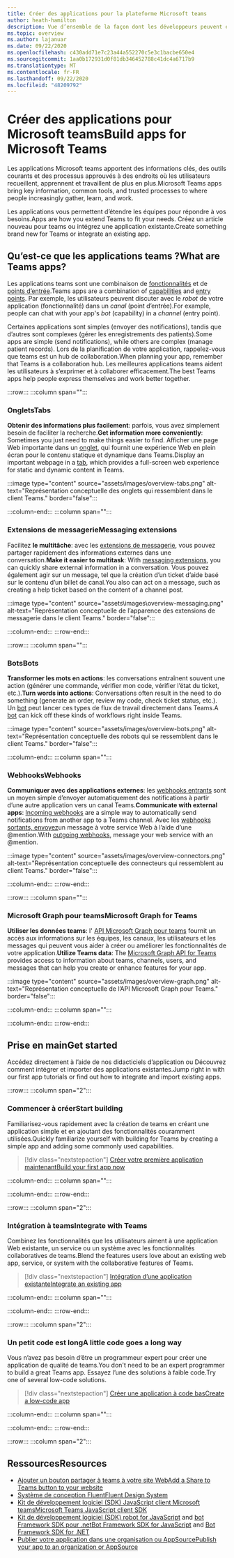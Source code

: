 ```yaml
---
title: Créer des applications pour la plateforme Microsoft teams
author: heath-hamilton
description: Vue d’ensemble de la façon dont les développeurs peuvent étendre et personnaliser les fonctionnalités de Microsoft teams avec des applications personnalisées.
ms.topic: overview
ms.author: lajanuar
ms.date: 09/22/2020
ms.openlocfilehash: c430add71e7c23a44a552270c5e3c1bacbe650e4
ms.sourcegitcommit: 1aa0b172931d0f81db346452788c41dc4a6717b9
ms.translationtype: MT
ms.contentlocale: fr-FR
ms.lasthandoff: 09/22/2020
ms.locfileid: "48209792"
---
```

# <a name="build-apps-for-microsoft-teams"></a><span data-ttu-id="ceda3-103">Créer des applications pour Microsoft teams</span><span class="sxs-lookup"><span data-stu-id="ceda3-103">Build apps for Microsoft Teams</span></span>

<span data-ttu-id="ceda3-104">Les applications Microsoft teams apportent des informations clés, des outils courants et des processus approuvés à des endroits où les utilisateurs recueillent, apprennent et travaillent de plus en plus.</span><span class="sxs-lookup"><span data-stu-id="ceda3-104">Microsoft Teams apps bring key information, common tools, and trusted processes to where people increasingly gather, learn, and work.</span></span>

<span data-ttu-id="ceda3-105">Les applications vous permettent d’étendre les équipes pour répondre à vos besoins.</span><span class="sxs-lookup"><span data-stu-id="ceda3-105">Apps are how you extend Teams to fit your needs.</span></span> <span data-ttu-id="ceda3-106">Créez un article nouveau pour teams ou intégrez une application existante.</span><span class="sxs-lookup"><span data-stu-id="ceda3-106">Create something brand new for Teams or integrate an existing app.</span></span>

## <a name="what-are-teams-apps"></a><span data-ttu-id="ceda3-107">Qu’est-ce que les applications teams ?</span><span class="sxs-lookup"><span data-stu-id="ceda3-107">What are Teams apps?</span></span>

<span data-ttu-id="ceda3-108">Les applications teams sont une combinaison de [fonctionnalités](concepts/capabilities-overview.md) et de [points d’entrée](concepts/extensibility-points.md).</span><span class="sxs-lookup"><span data-stu-id="ceda3-108">Teams apps are a combination of [capabilities](concepts/capabilities-overview.md) and [entry points](concepts/extensibility-points.md).</span></span> <span data-ttu-id="ceda3-109">Par exemple, les utilisateurs peuvent discuter avec le *robot* de votre application (fonctionnalité) dans un *canal* (point d’entrée).</span><span class="sxs-lookup"><span data-stu-id="ceda3-109">For example, people can chat with your app's *bot* (capability) in a *channel* (entry point).</span></span>

<span data-ttu-id="ceda3-110">Certaines applications sont simples (envoyer des notifications), tandis que d’autres sont complexes (gérer les enregistrements des patients).</span><span class="sxs-lookup"><span data-stu-id="ceda3-110">Some apps are simple (send notifications), while others are complex (manage patient records).</span></span> <span data-ttu-id="ceda3-111">Lors de la planification de votre application, rappelez-vous que teams est un hub de collaboration.</span><span class="sxs-lookup"><span data-stu-id="ceda3-111">When planning your app, remember that Teams is a collaboration hub.</span></span> <span data-ttu-id="ceda3-112">Les meilleures applications teams aident les utilisateurs à s’exprimer et à collaborer efficacement.</span><span class="sxs-lookup"><span data-stu-id="ceda3-112">The best Teams apps help people express themselves and work better together.</span></span>

:::row:::
   :::column span="":::

### <a name="tabs"></a><span data-ttu-id="ceda3-113">Onglets</span><span class="sxs-lookup"><span data-stu-id="ceda3-113">Tabs</span></span>

<span data-ttu-id="ceda3-114">**Obtenir des informations plus facilement**: parfois, vous avez simplement besoin de faciliter la recherche.</span><span class="sxs-lookup"><span data-stu-id="ceda3-114">**Get information more conveniently**: Sometimes you just need to make things easier to find.</span></span> <span data-ttu-id="ceda3-115">Afficher une page Web importante dans un [onglet](tabs/what-are-tabs.md), qui fournit une expérience Web en plein écran pour le contenu statique et dynamique dans Teams.</span><span class="sxs-lookup"><span data-stu-id="ceda3-115">Display an important webpage in a [tab](tabs/what-are-tabs.md), which provides a full-screen web experience for static and dynamic content in Teams.</span></span>

:::image type="content" source="assets/images/overview-tabs.png" alt-text="Représentation conceptuelle des onglets qui ressemblent dans le client Teams." border="false":::

   :::column-end:::
   :::column span="":::

### <a name="messaging-extensions"></a><span data-ttu-id="ceda3-117">Extensions de messagerie</span><span class="sxs-lookup"><span data-stu-id="ceda3-117">Messaging extensions</span></span>

<span data-ttu-id="ceda3-118">Facilitez **le multitâche**: avec les [extensions de messagerie](messaging-extensions/what-are-messaging-extensions.md), vous pouvez partager rapidement des informations externes dans une conversation.</span><span class="sxs-lookup"><span data-stu-id="ceda3-118">**Make it easier to multitask**: With [messaging extensions](messaging-extensions/what-are-messaging-extensions.md), you can quickly share external information in a conversation.</span></span> <span data-ttu-id="ceda3-119">Vous pouvez également agir sur un message, tel que la création d’un ticket d’aide basé sur le contenu d’un billet de canal.</span><span class="sxs-lookup"><span data-stu-id="ceda3-119">You also can act on a message, such as creating a help ticket based on the content of a channel post.</span></span>

:::image type="content" source="assets\images\overview-messaging.png" alt-text="Représentation conceptuelle de l’apparence des extensions de messagerie dans le client Teams." border="false":::

   :::column-end:::
:::row-end:::

:::row:::
   :::column span="":::

### <a name="bots"></a><span data-ttu-id="ceda3-121">Bots</span><span class="sxs-lookup"><span data-stu-id="ceda3-121">Bots</span></span>

<span data-ttu-id="ceda3-122">**Transformer les mots en actions**: les conversations entraînent souvent une action (générer une commande, vérifier mon code, vérifier l’état du ticket, etc.).</span><span class="sxs-lookup"><span data-stu-id="ceda3-122">**Turn words into actions**: Conversations often result in the need to do something (generate an order, review my code, check ticket status, etc.).</span></span> <span data-ttu-id="ceda3-123">Un [bot](bots/what-are-bots.md) peut lancer ces types de flux de travail directement dans Teams.</span><span class="sxs-lookup"><span data-stu-id="ceda3-123">A [bot](bots/what-are-bots.md) can kick off these kinds of workflows right inside Teams.</span></span>

:::image type="content" source="assets/images/overview-bots.png" alt-text="Représentation conceptuelle des robots qui se ressemblent dans le client Teams." border="false":::

   :::column-end:::
   :::column span="":::

### <a name="webhooks"></a><span data-ttu-id="ceda3-125">Webhooks</span><span class="sxs-lookup"><span data-stu-id="ceda3-125">Webhooks</span></span>

<span data-ttu-id="ceda3-126">**Communiquer avec des applications externes**: les [webhooks entrants](webhooks-and-connectors/what-are-webhooks-and-connectors.md#incoming-webhooks) sont un moyen simple d’envoyer automatiquement des notifications à partir d’une autre application vers un canal Teams.</span><span class="sxs-lookup"><span data-stu-id="ceda3-126">**Communicate with external apps**: [Incoming webhooks](webhooks-and-connectors/what-are-webhooks-and-connectors.md#incoming-webhooks) are a simple way to automatically send notifications from another app to a Teams channel.</span></span> <span data-ttu-id="ceda3-127">Avec les [webhooks sortants, envoyez](webhooks-and-connectors/what-are-webhooks-and-connectors.md#outgoing-webhooks)un message à votre service Web à l’aide d’une @mention.</span><span class="sxs-lookup"><span data-stu-id="ceda3-127">With [outgoing webhooks](webhooks-and-connectors/what-are-webhooks-and-connectors.md#outgoing-webhooks), message your web service with an @mention.</span></span>

:::image type="content" source="assets/images/overview-connectors.png" alt-text="Représentation conceptuelle des connecteurs qui ressemblent au client Teams." border="false":::

   :::column-end:::
:::row-end:::

:::row:::
   :::column span="":::

### <a name="microsoft-graph-for-teams"></a><span data-ttu-id="ceda3-129">Microsoft Graph pour teams</span><span class="sxs-lookup"><span data-stu-id="ceda3-129">Microsoft Graph for Teams</span></span>

<span data-ttu-id="ceda3-130">**Utiliser les données teams**: l' [API Microsoft Graph pour teams](https://docs.microsoft.com/graph/teams-concept-overview) fournit un accès aux informations sur les équipes, les canaux, les utilisateurs et les messages qui peuvent vous aider à créer ou améliorer les fonctionnalités de votre application.</span><span class="sxs-lookup"><span data-stu-id="ceda3-130">**Utilize Teams data**: The [Microsoft Graph API for Teams](https://docs.microsoft.com/graph/teams-concept-overview) provides access to information about teams, channels, users, and messages that can help you create or enhance features for your app.</span></span>

:::image type="content" source="assets/images/overview-graph.png" alt-text="Représentation conceptuelle de l’API Microsoft Graph pour Teams." border="false":::

   :::column-end:::
   :::column span="":::

   :::column-end:::
:::row-end:::

## <a name="get-started"></a><span data-ttu-id="ceda3-132">Prise en main</span><span class="sxs-lookup"><span data-stu-id="ceda3-132">Get started</span></span>

<span data-ttu-id="ceda3-133">Accédez directement à l’aide de nos didacticiels d’application ou Découvrez comment intégrer et importer des applications existantes.</span><span class="sxs-lookup"><span data-stu-id="ceda3-133">Jump right in with our first app tutorials or find out how to integrate and import existing apps.</span></span>

:::row:::
   :::column span="2":::

### <a name="start-building"></a><span data-ttu-id="ceda3-134">Commencer à créer</span><span class="sxs-lookup"><span data-stu-id="ceda3-134">Start building</span></span>

   <span data-ttu-id="ceda3-135">Familiarisez-vous rapidement avec la création de teams en créant une application simple et en ajoutant des fonctionnalités couramment utilisées.</span><span class="sxs-lookup"><span data-stu-id="ceda3-135">Quickly familiarize yourself with building for Teams by creating a simple app and adding some commonly used capabilities.</span></span>

   > [!div class="nextstepaction"]
   > [<span data-ttu-id="ceda3-136">Créer votre première application maintenant</span><span class="sxs-lookup"><span data-stu-id="ceda3-136">Build your first app now</span></span>](build-your-first-app/build-first-app-overview.md)

   :::column-end:::
   :::column span="":::

   :::column-end:::
:::row-end:::

:::row:::
   :::column span="2":::

### <a name="integrate-with-teams"></a><span data-ttu-id="ceda3-137">Intégration à teams</span><span class="sxs-lookup"><span data-stu-id="ceda3-137">Integrate with Teams</span></span>

   <span data-ttu-id="ceda3-138">Combinez les fonctionnalités que les utilisateurs aiment à une application Web existante, un service ou un système avec les fonctionnalités collaboratives de teams.</span><span class="sxs-lookup"><span data-stu-id="ceda3-138">Blend the features users love about an existing web app, service, or system with the collaborative features of Teams.</span></span>

   > [!div class="nextstepaction"]
   > [<span data-ttu-id="ceda3-139">Intégration d’une application existante</span><span class="sxs-lookup"><span data-stu-id="ceda3-139">Integrate an existing app</span></span>](samples/integrating-web-apps.md)

   :::column-end:::
   :::column span="":::

   :::column-end:::
:::row-end:::

:::row:::
   :::column span="2":::

### <a name="a-little-code-goes-a-long-way"></a><span data-ttu-id="ceda3-140">Un petit code est long</span><span class="sxs-lookup"><span data-stu-id="ceda3-140">A little code goes a long way</span></span>

   <span data-ttu-id="ceda3-141">Vous n’avez pas besoin d’être un programmeur expert pour créer une application de qualité de teams.</span><span class="sxs-lookup"><span data-stu-id="ceda3-141">You don't need to be an expert programmer to build a great Teams app.</span></span> <span data-ttu-id="ceda3-142">Essayez l’une des solutions à faible code.</span><span class="sxs-lookup"><span data-stu-id="ceda3-142">Try one of several low-code solutions.</span></span>

   > [!div class="nextstepaction"]
   > [<span data-ttu-id="ceda3-143">Créer une application à code bas</span><span class="sxs-lookup"><span data-stu-id="ceda3-143">Create a low-code app</span></span>](samples/teams-low-code-solutions.md)

   :::column-end:::
   :::column span="":::

   :::column-end:::
:::row-end:::

:::row:::
   :::column span="2":::

## <a name="resources"></a><span data-ttu-id="ceda3-144">Ressources</span><span class="sxs-lookup"><span data-stu-id="ceda3-144">Resources</span></span>

* [<span data-ttu-id="ceda3-145">Ajouter un bouton partager à teams à votre site Web</span><span class="sxs-lookup"><span data-stu-id="ceda3-145">Add a Share to Teams button to your website</span></span>](concepts/build-and-test/share-to-teams.md)
* [<span data-ttu-id="ceda3-146">Système de conception Fluent</span><span class="sxs-lookup"><span data-stu-id="ceda3-146">Fluent Design System</span></span>](https://fluentsite.z22.web.core.windows.net/)
* [<span data-ttu-id="ceda3-147">Kit de développement logiciel (SDK) JavaScript client Microsoft teams</span><span class="sxs-lookup"><span data-stu-id="ceda3-147">Microsoft Teams JavaScript client SDK</span></span>](https://docs.microsoft.com/javascript/api/@microsoft/teams-js/?view=msteams-client-js-latest&preserve-view=true)
* <span data-ttu-id="ceda3-148">[Kit de développement logiciel (SDK) robot for JavaScript](https://github.com/Microsoft/botbuilder-js) and [bot Framework SDK pour .net](https://github.com/Microsoft/botbuilder-dotnet/)</span><span class="sxs-lookup"><span data-stu-id="ceda3-148">[Bot Framework SDK for JavaScript](https://github.com/Microsoft/botbuilder-js) and [Bot Framework SDK for .NET](https://github.com/Microsoft/botbuilder-dotnet/)</span></span>
* [<span data-ttu-id="ceda3-149">Publier votre application dans une organisation ou AppSource</span><span class="sxs-lookup"><span data-stu-id="ceda3-149">Publish your app to an organization or AppSource</span></span>](concepts/deploy-and-publish/overview.md)
